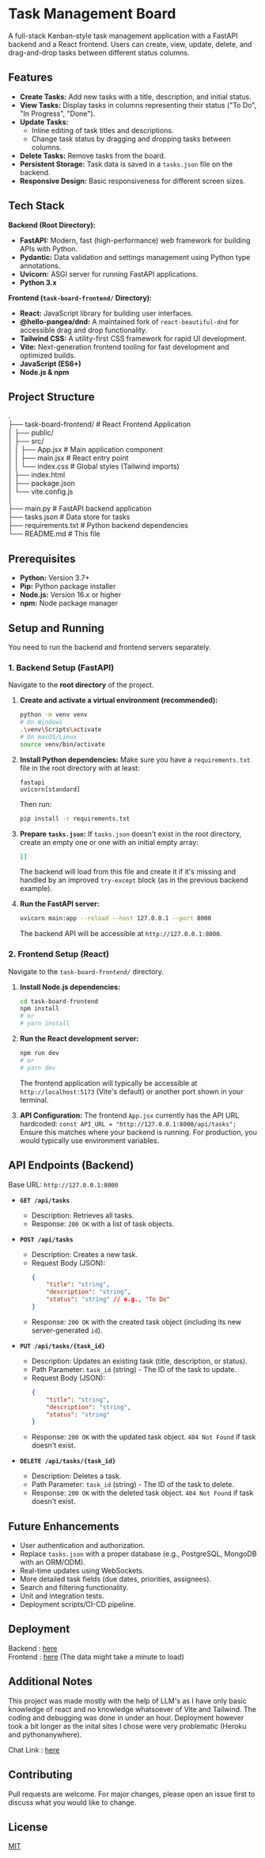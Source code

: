 # Task Management Board

A full-stack Kanban-style task management application with a FastAPI backend and a React frontend. Users can create, view, update, delete, and drag-and-drop tasks between different status columns.

## Features

-   **Create Tasks:** Add new tasks with a title, description, and initial status.
-   **View Tasks:** Display tasks in columns representing their status ("To Do", "In Progress", "Done").
-   **Update Tasks:**
    -   Inline editing of task titles and descriptions.
    -   Change task status by dragging and dropping tasks between columns.
-   **Delete Tasks:** Remove tasks from the board.
-   **Persistent Storage:** Task data is saved in a `tasks.json` file on the backend.
-   **Responsive Design:** Basic responsiveness for different screen sizes.

## Tech Stack

**Backend (Root Directory):**

-   **FastAPI:** Modern, fast (high-performance) web framework for building APIs with Python.
-   **Pydantic:** Data validation and settings management using Python type annotations.
-   **Uvicorn:** ASGI server for running FastAPI applications.
-   **Python 3.x**

**Frontend (`task-board-frontend/` Directory):**

-   **React:** JavaScript library for building user interfaces.
-   **@hello-pangea/dnd:** A maintained fork of `react-beautiful-dnd` for accessible drag and drop functionality.
-   **Tailwind CSS:** A utility-first CSS framework for rapid UI development.
-   **Vite:** Next-generation frontend tooling for fast development and optimized builds.
-   **JavaScript (ES6+)**
-   **Node.js & npm**

## Project Structure

.</br>
├── task-board-frontend/ # React Frontend Application</br>
│ ├── public/</br>
│ ├── src/</br>
│ │ ├── App.jsx # Main application component</br>
│ │ ├── main.jsx # React entry point</br>
│ │ └── index.css # Global styles (Tailwind imports)</br>
│ ├── index.html</br>
│ ├── package.json</br>
│ └── vite.config.js</br>
│</br>
├── main.py # FastAPI backend application</br>
├── tasks.json # Data store for tasks</br>
├── requirements.txt # Python backend dependencies</br>
└── README.md # This file</br>

## Prerequisites

-   **Python:** Version 3.7+
-   **Pip:** Python package installer
-   **Node.js:** Version 16.x or higher
-   **npm:** Node package manager

## Setup and Running

You need to run the backend and frontend servers separately.

### 1. Backend Setup (FastAPI)

Navigate to the **root directory** of the project.

1.  **Create and activate a virtual environment (recommended):**

    ```bash
    python -m venv venv
    # On Windows
    .\venv\Scripts\activate
    # On macOS/Linux
    source venv/bin/activate
    ```

2.  **Install Python dependencies:**
    Make sure you have a `requirements.txt` file in the root directory with at least:

    ```
    fastapi
    uvicorn[standard]
    ```

    Then run:

    ```bash
    pip install -r requirements.txt
    ```

3.  **Prepare `tasks.json`:**
    If `tasks.json` doesn't exist in the root directory, create an empty one or one with an initial empty array:

    ```json
    []
    ```

    The backend will load from this file and create it if it's missing and handled by an improved `try-except` block (as in the previous backend example).

4.  **Run the FastAPI server:**
    ```bash
    uvicorn main:app --reload --host 127.0.0.1 --port 8000
    ```
    The backend API will be accessible at `http://127.0.0.1:8000`.

### 2. Frontend Setup (React)

Navigate to the `task-board-frontend/` directory.

1.  **Install Node.js dependencies:**

    ```bash
    cd task-board-frontend
    npm install
    # or
    # yarn install
    ```

2.  **Run the React development server:**

    ```bash
    npm run dev
    # or
    # yarn dev
    ```

    The frontend application will typically be accessible at `http://localhost:5173` (Vite's default) or another port shown in your terminal.

3.  **API Configuration:**
    The frontend `App.jsx` currently has the API URL hardcoded:
    `const API_URL = "http://127.0.0.1:8000/api/tasks";`
    Ensure this matches where your backend is running. For production, you would typically use environment variables.

## API Endpoints (Backend)

Base URL: `http://127.0.0.1:8000`

-   **`GET /api/tasks`**

    -   Description: Retrieves all tasks.
    -   Response: `200 OK` with a list of task objects.

-   **`POST /api/tasks`**

    -   Description: Creates a new task.
    -   Request Body (JSON):
        ```json
        {
            "title": "string",
            "description": "string",
            "status": "string" // e.g., "To Do"
        }
        ```
    -   Response: `200 OK` with the created task object (including its new server-generated `id`).

-   **`PUT /api/tasks/{task_id}`**

    -   Description: Updates an existing task (title, description, or status).
    -   Path Parameter: `task_id` (string) - The ID of the task to update.
    -   Request Body (JSON):
        ```json
        {
            "title": "string",
            "description": "string",
            "status": "string"
        }
        ```
    -   Response: `200 OK` with the updated task object. `404 Not Found` if task doesn't exist.

-   **`DELETE /api/tasks/{task_id}`**
    -   Description: Deletes a task.
    -   Path Parameter: `task_id` (string) - The ID of the task to delete.
    -   Response: `200 OK` with the deleted task object. `404 Not Found` if task doesn't exist.

## Future Enhancements

-   User authentication and authorization.
-   Replace `tasks.json` with a proper database (e.g., PostgreSQL, MongoDB with an ORM/ODM).
-   Real-time updates using WebSockets.
-   More detailed task fields (due dates, priorities, assignees).
-   Search and filtering functionality.
-   Unit and integration tests.
-   Deployment scripts/CI-CD pipeline.

## Deployment

Backend : [here](https://tasks-board.onrender.com/)</br>
Frontend : [here](https://task-board-weld.vercel.app/) (The data might take a minute to load)

## Additional Notes

This project was made mostly with the help of LLM's as I have only basic knowledge of react and no knowledge whatsoever of Vite and Tailwind. The coding and debugging was done in under an hour. Deployment however took a bit longer as the inital sites I chose were very problematic (Heroku and pythonanywhere).

Chat Link : [here](https://chatgpt.com/share/682876f7-7b0c-8002-8cd5-3e1279c2c17d)

## Contributing

Pull requests are welcome. For major changes, please open an issue first to discuss what you would like to change.

## License

[MIT](https://choosealicense.com/licenses/mit/)
